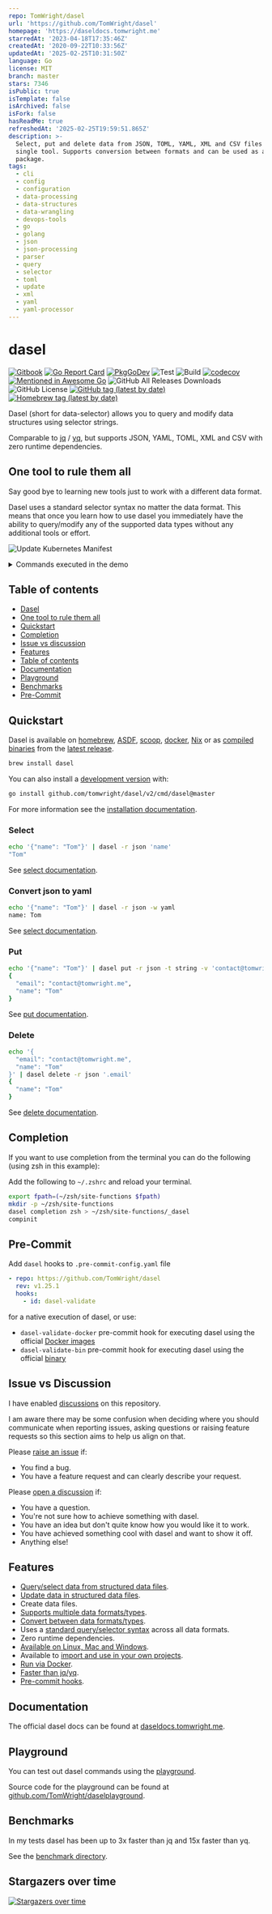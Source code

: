 ```yaml
---
repo: TomWright/dasel
url: 'https://github.com/TomWright/dasel'
homepage: 'https://daseldocs.tomwright.me'
starredAt: '2023-04-18T17:35:46Z'
createdAt: '2020-09-22T10:33:56Z'
updatedAt: '2025-02-25T10:31:50Z'
language: Go
license: MIT
branch: master
stars: 7346
isPublic: true
isTemplate: false
isArchived: false
isFork: false
hasReadMe: true
refreshedAt: '2025-02-25T19:59:51.865Z'
description: >-
  Select, put and delete data from JSON, TOML, YAML, XML and CSV files with a
  single tool. Supports conversion between formats and can be used as a Go
  package.
tags:
  - cli
  - config
  - configuration
  - data-processing
  - data-structures
  - data-wrangling
  - devops-tools
  - go
  - golang
  - json
  - json-processing
  - parser
  - query
  - selector
  - toml
  - update
  - xml
  - yaml
  - yaml-processor
---
```


# dasel

[![Gitbook](https://badges.aleen42.com/src/gitbook_1.svg)](https://daseldocs.tomwright.me)
[![Go Report Card](https://goreportcard.com/badge/github.com/TomWright/dasel/v2)](https://goreportcard.com/report/github.com/TomWright/dasel/v2)
[![PkgGoDev](https://pkg.go.dev/badge/github.com/tomwright/dasel)](https://pkg.go.dev/github.com/tomwright/dasel/v2)
![Test](https://github.com/TomWright/dasel/workflows/Test/badge.svg)
![Build](https://github.com/TomWright/dasel/workflows/Build/badge.svg)
[![codecov](https://codecov.io/gh/TomWright/dasel/branch/master/graph/badge.svg)](https://codecov.io/gh/TomWright/dasel)
[![Mentioned in Awesome Go](https://awesome.re/mentioned-badge.svg)](https://github.com/avelino/awesome-go)
![GitHub All Releases Downloads](https://img.shields.io/github/downloads/TomWright/dasel/total)
![GitHub License](https://img.shields.io/github/license/TomWright/dasel)
[![GitHub tag (latest by date)](https://img.shields.io/github/v/tag/TomWright/dasel?label=latest%20release)](https://github.com/TomWright/dasel/releases/latest)
[![Homebrew tag (latest by date)](https://img.shields.io/homebrew/v/dasel)](https://formulae.brew.sh/formula/dasel)

Dasel (short for data-selector) allows you to query and modify data structures using selector strings.

Comparable to [jq](https://github.com/stedolan/jq) / [yq](https://github.com/kislyuk/yq), but supports JSON, YAML, TOML, XML and CSV with zero runtime dependencies.

## One tool to rule them all

Say good bye to learning new tools just to work with a different data format.

Dasel uses a standard selector syntax no matter the data format. This means that once you learn how to use dasel you immediately have the ability to query/modify any of the supported data types without any additional tools or effort.

![Update Kubernetes Manifest](demo.gif)
<details>
<summary>Commands executed in the demo</summary>

```bash
# Piping data into dasel
echo '{"demo": "Integrating with github releases..."}' | dasel -r json 'demo'

# Fetch dasel releases from github api
curl -L \
    -H "Accept: application/vnd.github+json" \
    -H "X-GitHub-Api-Version: 2022-11-28" \
    https://api.github.com/repos/TomWright/dasel/releases > releases.json
less releases.json

# Extract and structure release data by version with download URL's by asset name
dasel -f releases.json -w yaml 'all().mapOf(version,tag_name,download,assets.all().mapOf(name,name,url,browser_download_url).merge()).merge()' > releases_download.yaml
less releases_download.yaml

# Restructure the above data into CSV format, destructuring into rows.
dasel -f releases_download.yaml -w csv 'all().download.all().mapOf(version,parent(2).version,name,name,url,url).merge()' > releases_download.csv
less releases_download.csv

# Fetch the first CSV row and output as JSON
dasel -f releases_download.csv -w json 'first()'
```
</details>

## Table of contents

- [Dasel](#dasel)
- [One tool to rule them all](#one-tool-to-rule-them-all)
- [Quickstart](#quickstart)
- [Completion](#completion)
- [Issue vs discussion](#issue-vs-discussion)
- [Features](#features)
- [Table of contents](#table-of-contents)
- [Documentation](#documentation)
- [Playground](#playground)
- [Benchmarks](#benchmarks)
- [Pre-Commit](#pre-commit)

## Quickstart

Dasel is available on [homebrew](https://daseldocs.tomwright.me/installation#homebrew), [ASDF](https://daseldocs.tomwright.me/installation#asdf), [scoop](https://daseldocs.tomwright.me/installation#scoop), [docker](https://daseldocs.tomwright.me/installation#docker), [Nix](https://daseldocs.tomwright.me/installation#nix) or as [compiled binaries](https://daseldocs.tomwright.me/installation#manual) from the [latest release](https://github.com/TomWright/dasel/releases/latest).

```bash
brew install dasel
```

You can also install a [development version](https://daseldocs.tomwright.me/installation#development-version) with:

```bash
go install github.com/tomwright/dasel/v2/cmd/dasel@master
```

For more information see the [installation documentation](https://daseldocs.tomwright.me/installation).

### Select

```bash
echo '{"name": "Tom"}' | dasel -r json 'name'
"Tom"
```

See [select documentation](https://daseldocs.tomwright.me/commands/select).

### Convert json to yaml

```bash
echo '{"name": "Tom"}' | dasel -r json -w yaml
name: Tom
```

See [select documentation](https://daseldocs.tomwright.me/commands/select).

### Put

```bash
echo '{"name": "Tom"}' | dasel put -r json -t string -v 'contact@tomwright.me' 'email'
{
  "email": "contact@tomwright.me",
  "name": "Tom"
}
```

See [put documentation](https://daseldocs.tomwright.me/commands/put).

### Delete

```bash
echo '{
  "email": "contact@tomwright.me",
  "name": "Tom"
}' | dasel delete -r json '.email'
{
  "name": "Tom"
}
```

See [delete documentation](https://daseldocs.tomwright.me/commands/delete).

## Completion

If you want to use completion from the terminal you can do the following (using zsh in this example):

Add the following to `~/.zshrc` and reload your terminal.
```bash
export fpath=(~/zsh/site-functions $fpath)
mkdir -p ~/zsh/site-functions
dasel completion zsh > ~/zsh/site-functions/_dasel
compinit
```

## Pre-Commit

Add `dasel` hooks to `.pre-commit-config.yaml` file

```yaml
- repo: https://github.com/TomWright/dasel
  rev: v1.25.1
  hooks:
    - id: dasel-validate
```

for a native execution of dasel, or use:

- `dasel-validate-docker` pre-commit hook for executing dasel using the official [Docker images](https://daseldocs.tomwright.me/installation#docker)
- `dasel-validate-bin` pre-commit hook for executing dasel using the official [binary](https://daseldocs.tomwright.me/installation)

## Issue vs Discussion

I have enabled [discussions](https://github.com/TomWright/dasel/discussions) on this repository.

I am aware there may be some confusion when deciding where you should communicate when reporting issues, asking questions or raising feature requests so this section aims to help us align on that.

Please [raise an issue](https://github.com/TomWright/dasel/issues) if:

- You find a bug.
- You have a feature request and can clearly describe your request.

Please [open a discussion](https://github.com/TomWright/dasel/discussions) if:

- You have a question.
- You're not sure how to achieve something with dasel.
- You have an idea but don't quite know how you would like it to work.
- You have achieved something cool with dasel and want to show it off.
- Anything else!

## Features

- [Query/select data from structured data files](https://daseldocs.tomwright.me/commands/select).
- [Update data in structured data files](https://daseldocs.tomwright.me/commands/put).
- Create data files.
- [Supports multiple data formats/types](https://daseldocs.tomwright.me/supported-file-formats).
- [Convert between data formats/types](https://daseldocs.tomwright.me/examples/change-file-format).
- Uses a [standard query/selector syntax](https://daseldocs.tomwright.me/functions/selector-overview) across all data formats.
- Zero runtime dependencies.
- [Available on Linux, Mac and Windows](https://daseldocs.tomwright.me/installation).
- Available to [import and use in your own projects](https://pkg.go.dev/github.com/tomwright/dasel/v2).
- [Run via Docker](https://daseldocs.tomwright.me/installation#docker).
- [Faster than jq/yq](#benchmarks).
- [Pre-commit hooks](#pre-commit).

## Documentation

The official dasel docs can be found at [daseldocs.tomwright.me](https://daseldocs.tomwright.me).

## Playground

You can test out dasel commands using the [playground](https://dasel.tomwright.me).

Source code for the playground can be found at [github.com/TomWright/daselplayground](https://github.com/TomWright/daselplayground).

## Benchmarks

In my tests dasel has been up to 3x faster than jq and 15x faster than yq.

See the [benchmark directory](./benchmark/README.md).

## Stargazers over time

[![Stargazers over time](https://starchart.cc/TomWright/dasel.svg)](https://starchart.cc/TomWright/dasel)
